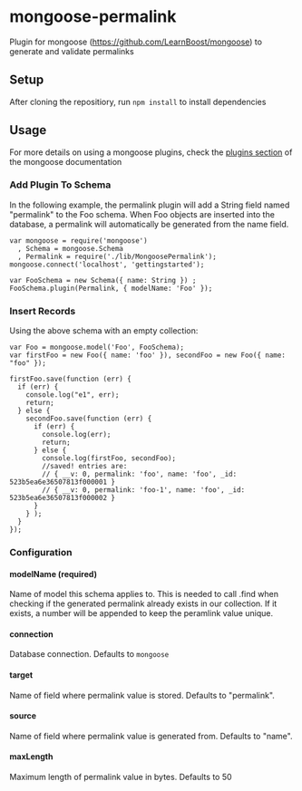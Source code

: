 mongoose-permalink
==============

Plugin for mongoose (https://github.com/LearnBoost/mongoose) to generate and validate permalinks

## Setup
After cloning the repositiory, run `npm install` to install dependencies

## Usage
For more details on using a mongoose plugins, check the [plugins section](http://mongoosejs.com/docs/plugins.html) of the mongoose documentation

### Add Plugin To Schema
In the following example, the permalink plugin will add a String field named "permalink" to the Foo schema. When Foo objects are inserted into the database, a permalink will automatically be generated from the name field.

    var mongoose = require('mongoose')
      , Schema = mongoose.Schema
      , Permalink = require('./lib/MongoosePermalink');
    mongoose.connect('localhost', 'gettingstarted');
    
    var FooSchema = new Schema({ name: String }) ;
    FooSchema.plugin(Permalink, { modelName: 'Foo' });
    
### Insert Records
Using the above schema with an empty collection:

    var Foo = mongoose.model('Foo', FooSchema);
    var firstFoo = new Foo({ name: 'foo' }), secondFoo = new Foo({ name: "foo" });
    
    firstFoo.save(function (err) {
      if (err) {
        console.log("e1", err);
        return;
      } else {
        secondFoo.save(function (err) {
          if (err) {
            console.log(err);
            return;
          } else {
            console.log(firstFoo, secondFoo);
            //saved! entries are:
            // { __v: 0, permalink: 'foo', name: 'foo', _id: 523b5ea6e36507813f000001 } 
            // { __v: 0, permalink: 'foo-1', name: 'foo', _id: 523b5ea6e36507813f000002 }
          }
        } );
      }
    });

### Configuration

#### modelName (required)
Name of model this schema applies to. This is needed to call <modelName>.find when checking if the generated permalink already exists in our collection. If it exists, a number will be appended to keep the peramlink value unique.

#### connection 
Database connection. Defaults to `mongoose`

#### target 
Name of field where permalink value is stored. Defaults to "permalink".

#### source
Name of field where permalink value is generated from. Defaults to "name".

#### maxLength
Maximum length of permalink value in bytes. Defaults to 50
